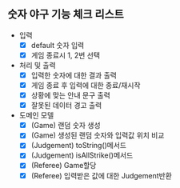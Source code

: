 ## 숫자 야구 기능 체크 리스트

- 입력
	- [x] default 숫자 입력
	- [x] 게임 종료시 1, 2번 선택
- 처리 및 출력
	- [x] 입력한 숫자에 대한 결과 출력
	- [x] 게임 종료 후 입력에 대한 종료/재시작
	- [x] 상황에 맞는 안내 문구 출력
	- [x] 잘못된 데이터 경고 출력

- 도메인 모델
	- [x] (Game) 랜덤 숫자 생성
	- [x] (Game) 생성된 랜덤 숫자와 입력값 위치 비교
	- [x] (Judgement) toString()메서드
	- [x] (Judgement) isAllStrike()메서드
	- [x] (Referee) Game할당
	- [x] (Referee) 입력받은 값에 대한 Judgement반환
